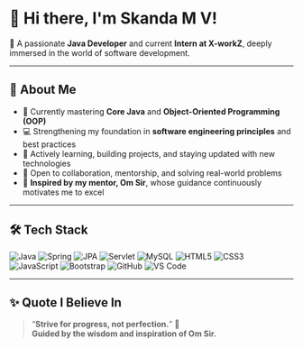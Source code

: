 # 👋 Hi there, I'm **Skanda M V**!

🎯 A passionate **Java Developer** and current **Intern at X-workZ**, deeply immersed in the world of software development.

---

## 🚀 About Me

- 🔭 Currently mastering **Core Java** and **Object-Oriented Programming (OOP)**
- 💻 Strengthening my foundation in **software engineering principles** and best practices
- 🌱 Actively learning, building projects, and staying updated with new technologies
- 🤝 Open to collaboration, mentorship, and solving real-world problems
- 🌟 **Inspired by my mentor, Om Sir**, whose guidance continuously motivates me to excel

---

## 🛠️ Tech Stack

<p align="left">
  <img src="https://img.shields.io/badge/Java-ED8B00?style=flat&logo=java&logoColor=white" alt="Java"/>
  <img src="https://img.shields.io/badge/Spring-6DB33F?style=flat&logo=spring&logoColor=white" alt="Spring"/>
  <img src="https://img.shields.io/badge/JPA-59666C?style=flat&logo=hibernate&logoColor=white" alt="JPA"/>
  <img src="https://img.shields.io/badge/Servlets-4285F4?style=flat&logo=java&logoColor=white" alt="Servlet"/>
  <img src="https://img.shields.io/badge/MySQL-005C84?style=flat&logo=mysql&logoColor=white" alt="MySQL"/>
  <img src="https://img.shields.io/badge/HTML5-E34F26?style=flat&logo=html5&logoColor=white" alt="HTML5"/>
  <img src="https://img.shields.io/badge/CSS3-1572B6?style=flat&logo=css3&logoColor=white" alt="CSS3"/>
  <img src="https://img.shields.io/badge/JavaScript-F7DF1E?style=flat&logo=javascript&logoColor=black" alt="JavaScript"/>
  <img src="https://img.shields.io/badge/Bootstrap-7952B3?style=flat&logo=bootstrap&logoColor=white" alt="Bootstrap"/>
  <img src="https://img.shields.io/badge/GitHub-181717?style=flat&logo=github&logoColor=white" alt="GitHub"/>
  <img src="https://img.shields.io/badge/VS%20Code-007ACC?style=flat&logo=visualstudiocode&logoColor=white" alt="VS Code"/>
</p>

---

## ✨ Quote I Believe In

> “**Strive for progress, not perfection.**” 🚀  
> **Guided by the wisdom and inspiration of Om Sir.**
